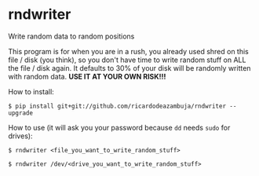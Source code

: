 # rndwriter
Write random data to random positions

This program is for when you are in a rush, you already used shred on this file / disk (you think), so you don't have time to write random stuff on ALL the file / disk again. It defaults to 30% of your disk will be randomly written with random data.
**USE IT AT YOUR OWN RISK!!!**

How to install:  
```
$ pip install git+git://github.com/ricardodeazambuja/rndwriter --upgrade
```


How to use (it will ask you your password because `dd` needs `sudo` for drives):  
```
$ rndwriter <file_you_want_to_write_random_stuff>
```

```
$ rndwriter /dev/<drive_you_want_to_write_random_stuff>
```